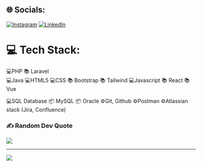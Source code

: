 ## 🌐 Socials:
[![Instagram](https://img.shields.io/badge/Instagram-%23E4405F.svg?logo=Instagram&logoColor=white)](https://instagram.com/jose_ccamacho) [![LinkedIn](https://img.shields.io/badge/LinkedIn-%230077B5.svg?logo=linkedin&logoColor=white)](https://linkedin.com/in/linkedin.com/in/jcoronelcode) 

# 💻 Tech Stack:
💻PHP
    📚 Laravel <br>
💻Java
💻HTML5
💻CSS
    📚 Bootstrap
    📚 Tailwind
💻Javascript
    📚 React
    📚 Vue

💻SQL Database
    📦 MySQL
    📦 Oracle
⚙️Git, Github
⚙️Postman
⚙️Atlassian stack (Jira, Confluence)

### ✍️ Random Dev Quote
![](https://quotes-github-readme.vercel.app/api?type=vetical&theme=radical)


---
[![](https://visitcount.itsvg.in/api?id=ByCheno&icon=0&color=0)](https://visitcount.itsvg.in)

<!-- Proudly created with GPRM ( https://gprm.itsvg.in ) -->
